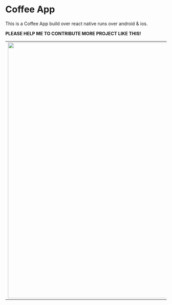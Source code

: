 # Coffee App
This is a Coffee App build over react native runs over android &amp; ios.


<b>PLEASE HELP ME TO CONTRIBUTE MORE PROJECT LIKE THIS!</b>
<br/>
<table>
  <tr>
    <td>
      <img src="https://i.imgur.com/YqZoCrv.png" width=800>
    </td>
    <td>
      <img src="https://i.imgur.com/s9Q2qDB.png" width=800>
    </td>
    <td>
      <img src="https://i.imgur.com/Pm0bcLw.png" width=800>
    </td>
    <td>
      <img src="https://i.imgur.com/sCqv8Bz.png" width=800>
    </td>
    <td>
      <img src="https://i.imgur.com/56CcThF.png" width=800>
    </td>
  </tr>
</table>

